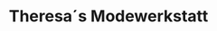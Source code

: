 ---
title: "Theresa´s Modewerkstatt"
url: /seefeld-in-tirol/theresa-s-modewerkstatt/
shop: Schneiderei
---